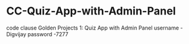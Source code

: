 # CC-Quiz-App-with-Admin-Panel
code clause Golden Projects 1: Quiz App with Admin Panel
username -Digvijay
password -7277


